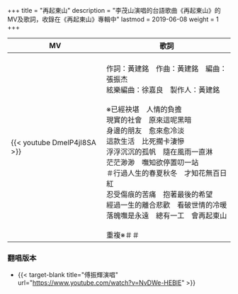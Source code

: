 +++
title = "再起東山"
description = "李茂山演唱的台語歌曲《再起東山》的MV及歌詞，收錄在《再起東山》專輯中"
lastmod = 2019-06-08
weight = 1
+++

MV  | 歌詞  
--------------|-------
{{< youtube DmelP4jI8SA >}}|<br/>作詞：黃建銘　作曲：黃建銘　編曲：張振杰<br/>絃樂編曲：徐嘉良　製作人：黃建銘<br/><br/>※已經袂堪　人情的負擔<br/>現實的社會　原來這呢黑暗<br/>身邊的朋友　愈來愈冷淡<br/>這款生活　比死擱卡淒慘<br/>浮浮沉沉的孤帆　隨在風雨一直淋<br/>茫茫渺渺　嘸知欲停置叨一站<br/>＃行過人生的春夏秋冬　才知花無百日紅<br/>忍受傷痕的苦痛　抱著最後的希望<br/>經過一生的離合悲歡　看破世情的冷暖<br/>落魄嘸是永遠　總有一工　會再起東山<br/><br/>重複※＃＃

### 翻唱版本

* {{< target-blank title="傅振輝演唱" url="https://www.youtube.com/watch?v=NvDWe-HEBlE" >}}